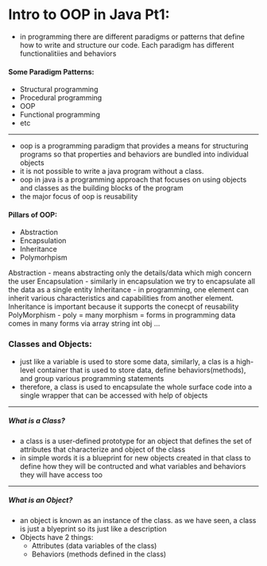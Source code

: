 # Intro to OOP in Java Pt1:
* in programming there are different paradigms or patterns that define 
    how to write and structure our code. Each paradigm has different functionalitiies and behaviors
#### Some Paradigm Patterns:
* Structural programming
* Procedural programming
* OOP
* Functional programming
* etc
***   
* oop is a programming paradigm that provides a means for structuring 
    programs so that properties and behaviors are bundled into individual objects
* it is not possible to write a java program without a class. 
* oop in java is a programming approach that focuses on using objects and 
    classes as the building blocks of the program
* the major focus of oop is reusability
#### Pillars of OOP:
* Abstraction
* Encapsulation
* Inheritance
* Polymorhpism

Abstraction - means abstracting only the details/data which migh concern 
    the user
Encapsulation - similarly in encapsulation we try to encapsulate all the 
    data as a single entity
Inheritance - in programming, one element can inherit various 
    characteristics and capabilities from another element. Inheritance is important because it supports the conecpt of reusability
PolyMorphism - poly = many morphism = forms in programming data comes in 
    many forms via array string int obj ...

### Classes and Objects:
* just like a variable is used to store some data, similarly, a clas is a 
    high-level container that is used to store data, define behaviors(methods), and group various programming statements
* therefore, a class is used to encapsulate the whole surface code into a 
    single wrapper that can be accessed with help of objects 
***   
##### What is a Class?
- a class is a user-defined prototype for an object that defines the set 
    of attributes that characterize and object of the class
- in simple words it is a blueprint for new objects created in that class 
    to define how they will be contructed and what variables and behaviors they will have access too
***   
##### What is an Object?
- an object is known as an instance of the class. as we have seen, a 
    class is just a blyeprint so its just like a description
- Objects have 2 things: 
    * Attributes (data variables of the class)
    * Behaviors (methods defined in the class)
    